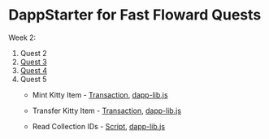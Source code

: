 # DappStarter for Fast Floward Quests

Week 2:

1. Quest 2
2. [Quest 3](https://github.com/gelicamarie/glossy-klilathey-B7PD/blob/master/packages/dapplib/contracts/Project/Kibble.cdc)
3. [Quest 4](https://github.com/gelicamarie/glossy-klilathey-B7PD/blob/master/packages/dapplib/contracts/Project/Kibble.cdc)
4. Quest 5
      - Mint Kitty Item
            - [Transaction](https://github.com/gelicamarie/glossy-klilathey-B7PD/blob/master/packages/dapplib/interactions/transactions/kittyitems/mint_kitty_item.cdc), [dapp-lib.js](https://github.com/gelicamarie/glossy-klilathey-B7PD/blob/0efcf4761006626929f41e0c05fd8b9f3069f99f/packages/dapplib/src/dapp-lib.js#L231)
      - Transfer Kitty Item
            - [Transaction](https://github.com/gelicamarie/glossy-klilathey-B7PD/blob/master/packages/dapplib/interactions/transactions/kittyitems/transfer_kitty_item.cdc), [dapp-lib.js](https://github.com/gelicamarie/glossy-klilathey-B7PD/blob/0efcf4761006626929f41e0c05fd8b9f3069f99f/packages/dapplib/src/dapp-lib.js#L262)     
                 
      - Read Collection IDs
            - [Script](https://github.com/gelicamarie/glossy-klilathey-B7PD/blob/master/packages/dapplib/interactions/scripts/kittyitems/read_collection_ids.cdc), [dapp-lib.js](https://github.com/gelicamarie/glossy-klilathey-B7PD/blob/0efcf4761006626929f41e0c05fd8b9f3069f99f/packages/dapplib/src/dapp-lib.js#L294)   
 

